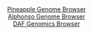 <div id="Pineapple_Genome_Browser" align="center">
  <a href="https://igv.org/app/?sessionURL=blob:zZJRa9swFIX_i6BlA8eW7TiODWU4rdO46dIsmRPWUoziyLaoLLmS4jQJ.e_TysZeOmgeNgZ6kC5XuuccfQfQYiEJZyAEjml7pm0DA8iKb.eobiieoBpLEBaISmwAgQssMMsxCA.gQFKhdHarb1ZKNTK0LKKaTo1YyU3pmqhGe87QVpo5r61LTilacYEUF9IaCNRyi5RtZ4tXqGlMPds1PWuNFLIQbSrOJLcazMpsq9_LfpWyEjNe46zeUEVeBWRaj9a4Ngv0KVrOozzHUo7xLllfROMkWrhxen_du7xP70bLtLc8n5OSIbUR.GJXp1.fUhbvSUyTxQJPxWhcRdN4nG7P3Kvz.KUhAssL27f7ru8HXUcHQ9gav_xPnvUiJ_qeqy_J5Z17M.hSMpyeOcPp8wLfeuX9t7sr.KZzFxwNQHm.0SSAvBJ.aEPDhT3Dc3qdH1u7b0AY6HwEJyB8eDSAEih_0u0PB6B2jeYFSPy8eUXHAFyssQBhJ4DQt4PA8bp.FwaBfTQOYCPo3wt3mM4CHzqR4_SyglClYV5nkjXSRIyZbV6Y5f7ENKejMq7mpLULDheD4HoUUD__3BeTWfJmll3tX49._UBt9D2K_gl37xFiqtWpsC3iPseziTeJkn3FxvOnpB54vUjMhv0_xnNaNAUXNVK6X1f08SdtLRIEMaULLZFkRShRu6VOkW9BaDuuhhbknHJNIRDl6gM0oGF78ONvON3j4_E7">Pineapple Genome Browser</a>
</div>
<div id="Alphonso_Genome_Browser" align="center">
  <a href="https://igv.org/app/?sessionURL=blob:zZJba9swGIb_i6BlA8cnxXZtKCNpnTQ9rF1SN2tLMbItO8pkyZEU50T..7SysZsVmouNgS6kDx3e79GzAy0WknAGIuCajmc6DjCAnPHVBNUNxZ9RjSWISkQlNoDAJRaY5RhEO1AiqVAyvtYnZ0o1MrIsoppOjVjFTQlNVKMtZ2glzZzX1hmnFGVcIMWFtPoCtdwiVdtZ4Qw1janfhqZnFUghC9FmxpnkVoNZla70femvUlphxmuc1kuqyGuAVOfRGQuzRJ9600kvz7GUV3gzKk57V6PeA4yTp6F_9pTcXkwTf3o8IRVDainwqZO0oyO339zMR2sXDrKz7dA7cgdP8_O7i81N9wieH8frhggsT53AOYFBEEJPwyGswOv_qW89yIG9X9GqgSQMJsPF9LIKsn7DtrNFTGMNRL7R.d4AlOdLbQPIZyKIHNuAtm94rt_5MXVODNsONR_BCYieXwygBMq_6e3PO6A2jXYGSLxYvupjAC4KLEDUCW07cMLQ9bpB1w5DZ2_swFLQvwd3kIzDwHZ7ruunJaFKC12kkjXSRIyZbV6a1fZAmtlwPtbg6DU8mcQLivMvsU0Xo.BRxZv4jzR9TUA__vqFutX3ZPon5r0niKmyg3W737rw3hcaEuuxokvDh69Jf3Drzx_v8jcBHQan5KJGSu_XFb38aVyLBEFM6UJLJMkIJWoz1Rz5CkSOC7W4IOeUaxOBqLIPtmEbjmd__C0o3L_svwM-">Alphonso Genome Browser</a>
</div>


<div id="DAF_Genomics_Browser" align="center">
  <a href="https://igv.org/app/?sessionURL=blob:tZFra9swFIb_i2D95PtNtiEMs6Vt8NilqZfRUsKZLcdiluRKctM65L9PuC2DjTIGHUhC4lzeV.c5oDsiFRUc5Shw_NjxfWQh1Yn9GtjQk4_AiEJ5C70iFpKkJZLwmqD8gFpQGqqLD6ay03pQues20No7wgWjtXJU6MBgKzHqjphUO3CAwSQ47JVTC2aSNbjQD53gSrhQ10Qp23MHwnfbPZjjObadW5ItG3tNZ9WtMWGMNU4Lxi3lDbn_i5H_oGwWfVts1sVcX5KHVbMoylXxNVxWV2fJu6vq0_mmSjYna7rjoEdJFsVnehmLdTksQ9Y1Nf7GlTyvplQXqzfh.5Pl_UAlUQsf.2mIcZqk6GihXtSjQYDqTvq5H1k4SK0giuynaxgnZgZSUJRf31hIS6h_mPTrA9IPgwGFFLkdZ2YWErIhEuV25nnYz7IgjnDkZZl_tA5olP0rkzytLjLsBUUQJM53YEa_pf08PiP0Z_C1MP7W2ex_xXTrma6lwHQqvzTxBo.nd.k0nF1OkL6AyUIvfqsVkoE2ocfnExTojRojXP.iEh5vjj8B">DAF Genomics Browser</a>
</div>
